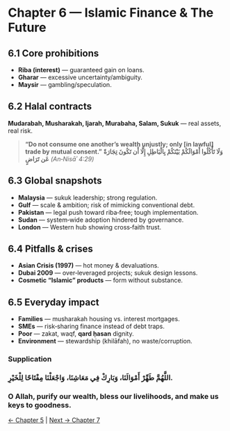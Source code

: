 ﻿
# Chapter 6 — Islamic Finance & The Future

## 6.1 Core prohibitions
- **Riba (interest)** — guaranteed gain on loans.
- **Gharar** — excessive uncertainty/ambiguity.
- **Maysir** — gambling/speculation.

## 6.2 Halal contracts
**Mudarabah, Musharakah, Ijarah, Murabaha, Salam, Sukuk** — real assets, real risk.

> **“Do not consume one another’s wealth unjustly; only [in lawful] trade by mutual consent.”**
> **وَلَا تَأْكُلُوا أَمْوَالَكُمْ بَيْنَكُمْ بِالْبَاطِلِ إِلَّا أَن تَكُونَ تِجَارَةً عَن تَرَاضٍ** *(An‑Nisāʾ 4:29)*

## 6.3 Global snapshots
- **Malaysia** — sukuk leadership; strong regulation.
- **Gulf** — scale & ambition; risk of mimicking conventional debt.
- **Pakistan** — legal push toward riba‑free; tough implementation.
- **Sudan** — system‑wide adoption hindered by governance.
- **London** — Western hub showing cross‑faith trust.

## 6.4 Pitfalls & crises
- **Asian Crisis (1997)** — hot money & devaluations.
- **Dubai 2009** — over‑leveraged projects; sukuk design lessons.
- **Cosmetic “Islamic” products** — form without substance.

## 6.5 Everyday impact
- **Families** — musharakah housing vs. interest mortgages.
- **SMEs** — risk‑sharing finance instead of debt traps.
- **Poor** — zakat, waqf, **qard ḥasan** dignity.
- **Environment** — stewardship (khilāfah), no waste/corruption.

### Supplication
### اللَّهُمَّ طَهِّرْ أَمْوَالَنَا، وَبَارِكْ فِي مَعَاشِنَا، وَاجْعَلْنَا مِفْتَاحًا لِلْخَيْرِ.
### O Allah, purify our wealth, bless our livelihoods, and make us keys to goodness.

[← Chapter 5](technology_and_banking.md) | [Next → Chapter 7](umicom_abs_coin.md)
